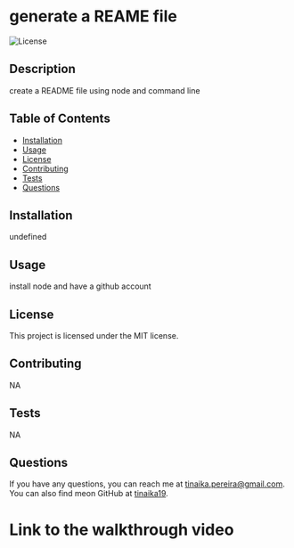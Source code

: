 # generate a REAME file

![License](https://img.shields.io/badge/License-MIT-brightgreen.svg)

## Description
create a README file using node and command line

## Table of Contents
- [Installation](#installation)
- [Usage](#usage)
- [License](#license)
- [Contributing](#contributing)
- [Tests](#tests)
- [Questions](#questions)

## Installation
undefined

## Usage
install node and have a github account

## License
This project is licensed under the MIT license.

## Contributing
NA

## Tests
NA

## Questions
If you have any questions, you can reach me at [tinaika.pereira@gmail.com](tinaika.pereira@gmail.com).
You can also find meon GitHub at [tinaika19](https://github.com/tinaika19).

# Link to the walkthrough video

